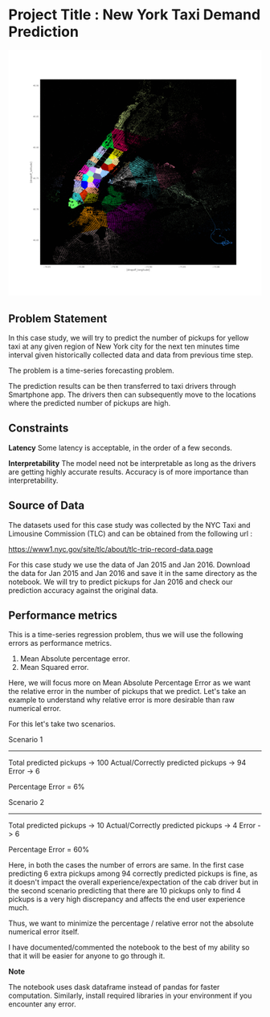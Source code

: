 # Project Title : New York Taxi Demand Prediction

![alt text](https://github.com/kushal-acharya/Data-Science-Case-Studies/blob/main/NYC%20Taxi%20Demand%20Prediction/New_york.gif)

## Problem Statement
In this case study, we will try to predict the number of pickups for yellow taxi at any given region of New York city for the next ten minutes time interval given historically collected data and data from previous time step.

The problem is a time-series forecasting problem.

The prediction results can be then transferred to taxi drivers through Smartphone app. The drivers then can subsequently move to the locations where the predicted number of pickups are high.

## Constraints

**Latency**
Some latency is acceptable, in the order of a few seconds.

**Interpretability**
The model need not be interpretable as long as the drivers are getting highly accurate results. Accuracy is of more importance than interpretability.

## Source of Data
The datasets used for this case study was collected by the NYC Taxi and Limousine Commission (TLC) and can be obtained from the following url :

https://www1.nyc.gov/site/tlc/about/tlc-trip-record-data.page

For this case study we use the data of Jan 2015 and Jan 2016. Download the data for Jan 2015 and Jan 2016 and save it in the same directory as the notebook. We will try to predict pickups for Jan 2016 and check our prediction accuracy against the original data.


## Performance metrics

This is a time-series regression problem, thus we will use the following errors as performance metrics.

1. Mean Absolute percentage error.
2. Mean Squared error.

Here, we will focus more on Mean Absolute Percentage Error as we want the relative error in the number of pickups that we predict. Let's take an example to understand why relative error is more desirable than raw numerical error.

For this let's take two scenarios.

Scenario 1

------------
Total predicted pickups  -> 100
Actual/Correctly predicted pickups -> 94
Error -> 6

Percentage Error = 6%

Scenario 2

---------------

Total predicted pickups  -> 10
Actual/Correctly predicted pickups -> 4
Error -> 6

Percentage Error = 60%

Here, in both the cases the number of errors are same. In the first case predicting 6 extra pickups among 94 correctly predicted pickups is fine, as it doesn't impact the  overall experience/expectation of the cab driver but in the second scenario predicting that there are 10 pickups only to find 4 pickups is a very high discrepancy and affects the end user experience much.

Thus, we want to minimize the percentage / relative error not the absolute numerical error itself.


I have documented/commented the notebook to the best of my ability so that it will be easier for anyone to go through it.

**Note**

The notebook uses dask dataframe instead of pandas for faster computation. Similarly, install required libraries in your environment if you encounter any error.
